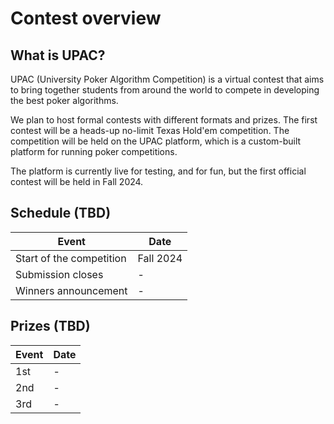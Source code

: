 # Contest overview


## What is UPAC?

UPAC (University Poker Algorithm Competition) is a virtual contest that aims to bring together students from around the world to compete in developing the best poker algorithms.

We plan to host formal contests with different formats and prizes. The first contest will be a heads-up no-limit Texas Hold'em competition. The competition will be held on the UPAC platform, which is a custom-built platform for running poker competitions.

The platform is currently live for testing, and for fun, but the first official contest will be held in Fall 2024.

## Schedule (TBD)

| Event    | Date    | 
| -------- | ------- |
|    Start of the competition      |     Fall 2024    |
|     Submission closes    |     -    |
| Winners announcement    | -    |


## Prizes (TBD)

| Event    | Date    | 
| -------- | ------- |
|    1st      |     -    |
|     2nd    |     -    |
| 3rd    | -    |